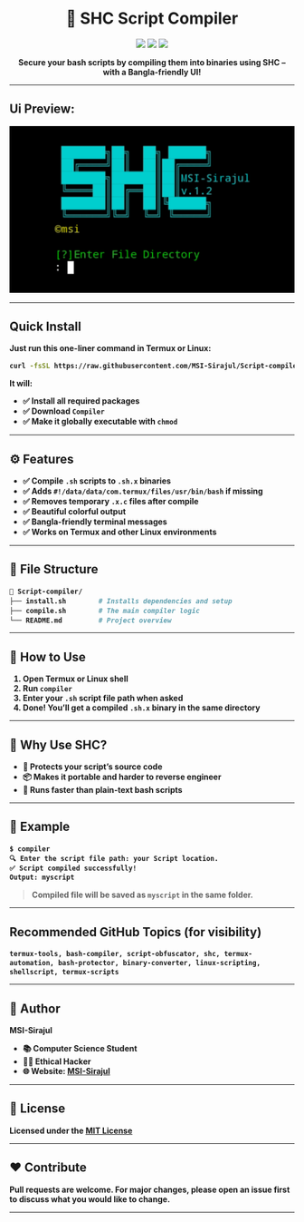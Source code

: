<h1 align="center">🔐 SHC Script Compiler</h1>

<p align="center">
  <img src="https://img.shields.io/badge/Author-MSI--Sirajul-green?style=for-the-badge" />
  <img src="https://img.shields.io/badge/Made%20for-Termux-blue?style=for-the-badge" />
  <img src="https://img.shields.io/github/license/MSI-Sirajul/Script-compiler?style=for-the-badge" />
</p>

<p align="center">
  <b>Secure your bash scripts by compiling them into binaries using SHC – with a Bangla-friendly UI!
</p>

---
## Ui Preview:

<p align="center">
  <img src="https://raw.githubusercontent.com/MSI-Sirajul/Script-compiler/main/.github/banner.jpg" alt="SHC Script Compiler" width="600"/>
</p>

---

## Quick Install
Just run this one-liner command in Termux or Linux:

```bash
curl -fsSL https://raw.githubusercontent.com/MSI-Sirajul/Script-compiler/main/install && ./install
````

It will:

* ✅ Install all required packages
* ✅ Download `Compiler`
* ✅ Make it globally executable with `chmod`

---

## ⚙️ Features

* ✅ Compile `.sh` scripts to `.sh.x` binaries
* ✅ Adds `#!/data/data/com.termux/files/usr/bin/bash` if missing
* ✅ Removes temporary `.x.c` files after compile
* ✅ Beautiful colorful output
* ✅ Bangla-friendly terminal messages
* ✅ Works on **Termux** and other Linux environments

---

## 📂 File Structure

```bash
📁 Script-compiler/
├── install.sh        # Installs dependencies and setup
├── compile.sh        # The main compiler logic
└── README.md         # Project overview
```

---

## 🧪 How to Use

1. Open Termux or Linux shell
2. Run `compiler`
3. Enter your `.sh` script file path when asked
4. Done! You’ll get a compiled `.sh.x` binary in the same directory

---

## 🧠 Why Use SHC?

* 🔐 Protects your script’s source code
* 📦 Makes it portable and harder to reverse engineer
* 💨 Runs faster than plain-text bash scripts

---

## 🧾 Example

```bash
$ compiler
🔍 Enter the script file path: your Script location.
✅ Script compiled successfully!
Output: myscript
```

> Compiled file will be saved as `myscript` in the same folder.

---

## Recommended GitHub Topics (for visibility)

```
termux-tools, bash-compiler, script-obfuscator, shc, termux-automation, bash-protector, binary-converter, linux-scripting, shellscript, termux-scripts
```
---

## 👤 Author

**MSI-Sirajul**
* 📚 Computer Science Student
* 🧑‍💻 Ethical Hacker
* 🌐 Website: [MSI-Sirajul](https://md-sirajul-islam.lovable.app)

---

## 📜 License

Licensed under the [MIT License](LICENSE)

---

## ❤️ Contribute

Pull requests are welcome. For major changes, please open an issue first to discuss what you would like to change.

---
